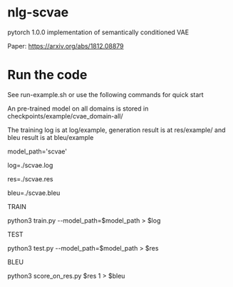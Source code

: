 # nlg-scvae
pytorch 1.0.0 implementation of semantically conditioned VAE

Paper: https://arxiv.org/abs/1812.08879

# Run the code

See run-example.sh or use the following commands for quick start

An pre-trained model on all domains is stored in checkpoints/example/cvae_domain-all/

The training log is at log/example, generation result is at res/example/ and bleu result is at bleu/example

model_path='scvae'

log=./scvae.log

res=./scvae.res

bleu=./scvae.bleu

TRAIN

python3 train.py --model_path=$model_path > $log


TEST

python3 test.py --model_path=$model_path > $res


BLEU

python3 score_on_res.py $res 1 > $bleu
